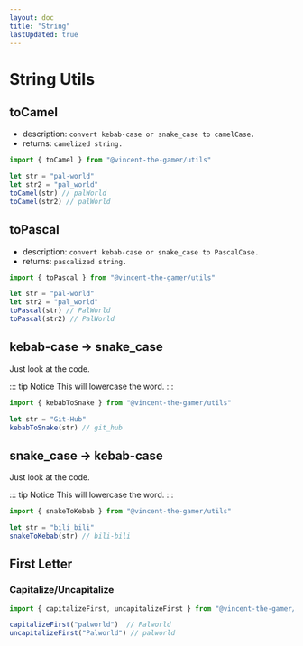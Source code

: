 ```yaml
---
layout: doc
title: "String"
lastUpdated: true
---
```


# String Utils

## toCamel
- description: `convert kebab-case or snake_case to camelCase.`
- returns: `camelized string.`

```ts twoslash
import { toCamel } from "@vincent-the-gamer/utils"

let str = "pal-world"
let str2 = "pal_world"
toCamel(str) // palWorld
toCamel(str2) // palWorld
```

## toPascal
- description: `convert kebab-case or snake_case to PascalCase.`
- returns: `pascalized string.`

```ts twoslash
import { toPascal } from "@vincent-the-gamer/utils"

let str = "pal-world"
let str2 = "pal_world"
toPascal(str) // PalWorld
toPascal(str2) // PalWorld
```

## kebab-case -> snake_case
Just look at the code.

::: tip Notice
This will lowercase the word.
:::

```ts twoslash
import { kebabToSnake } from "@vincent-the-gamer/utils"

let str = "Git-Hub"
kebabToSnake(str) // git_hub
```

## snake_case -> kebab-case
Just look at the code.

::: tip Notice
This will lowercase the word.
:::

```ts twoslash
import { snakeToKebab } from "@vincent-the-gamer/utils"

let str = "bili_bili"
snakeToKebab(str) // bili-bili
```

## First Letter
### Capitalize/Uncapitalize
```ts twoslash
import { capitalizeFirst, uncapitalizeFirst } from "@vincent-the-gamer/utils"

capitalizeFirst("palworld")  // Palworld
uncapitalizeFirst("Palworld") // palworld
```